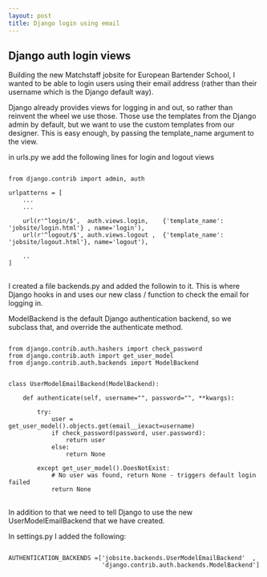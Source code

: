 ```yaml
---
layout: post
title: Django login using email 
---
```


## Django auth login views

Building the new Matchstaff jobsite for European Bartender School, I wanted to be able to login users using their email address (rather than their username which is the Django default way).

Django already provides views for logging in and out, so rather than reinvent the wheel we use those. Those use the templates from the Django admin by default, but we want to use the custom templates from our designer. This is easy enough, by passing the template_name argument to the view.  


in urls.py we add the following lines for login and logout views 
    
<pre>
<code class="language-python">
from django.contrib import admin, auth

urlpatterns = [
    ...
    ...
        
    url(r'^login/$',  auth.views.login,    {'template_name': 'jobsite/login.html'} , name='login'),
    url(r'^logout/$', auth.views.logout ,  {'template_name': 'jobsite/logout.html'}, name='logout'),

    ..
]
</code>
</pre>



I created a file backends.py and added the followin to it. 
This is where Django hooks in and uses our new class / function to check the email for logging in.

ModelBackend is the default Django authentication backend, so we subclass that, and override the authenticate method.

<pre>
<code class="language-python">
from django.contrib.auth.hashers import check_password
from django.contrib.auth import get_user_model
from django.contrib.auth.backends import ModelBackend


class UserModelEmailBackend(ModelBackend):

    def authenticate(self, username="", password="", **kwargs):

        try:
            user = get_user_model().objects.get(email__iexact=username)
            if check_password(password, user.password):
                return user
            else:
                return None

        except get_user_model().DoesNotExist:
            # No user was found, return None - triggers default login failed
            return None
</code>
</pre>

In addition to that we need to tell Django to use the new UserModelEmailBackend that we have created. 

In settings.py I added the following:

<pre>
<code class="language-python">
AUTHENTICATION_BACKENDS =['jobsite.backends.UserModelEmailBackend'  ,
                          'django.contrib.auth.backends.ModelBackend']
</code>  
</pre>

